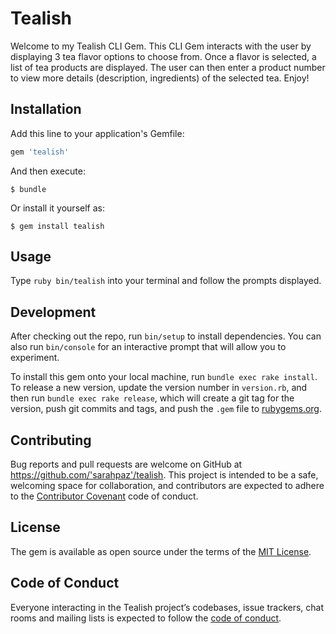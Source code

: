 # Tealish

Welcome to my Tealish CLI Gem. This CLI Gem interacts with the user by displaying 3 tea flavor options to choose from. Once a flavor is selected, a list of tea products are displayed. The user can then enter a product number to view more details (description, ingredients) of the selected tea. Enjoy!

## Installation

Add this line to your application's Gemfile:

```ruby
gem 'tealish'
```

And then execute:

    $ bundle

Or install it yourself as:

    $ gem install tealish

## Usage

Type `ruby bin/tealish` into your terminal and follow the prompts displayed.

## Development

After checking out the repo, run `bin/setup` to install dependencies. You can also run `bin/console` for an interactive prompt that will allow you to experiment.

To install this gem onto your local machine, run `bundle exec rake install`. To release a new version, update the version number in `version.rb`, and then run `bundle exec rake release`, which will create a git tag for the version, push git commits and tags, and push the `.gem` file to [rubygems.org](https://rubygems.org).

## Contributing

Bug reports and pull requests are welcome on GitHub at https://github.com/'sarahpaz'/tealish. This project is intended to be a safe, welcoming space for collaboration, and contributors are expected to adhere to the [Contributor Covenant](http://contributor-covenant.org) code of conduct.

## License

The gem is available as open source under the terms of the [MIT License](https://opensource.org/licenses/MIT).

## Code of Conduct

Everyone interacting in the Tealish project’s codebases, issue trackers, chat rooms and mailing lists is expected to follow the [code of conduct](https://github.com/'sarahpaz'/tealish/blob/master/CODE_OF_CONDUCT.md).
